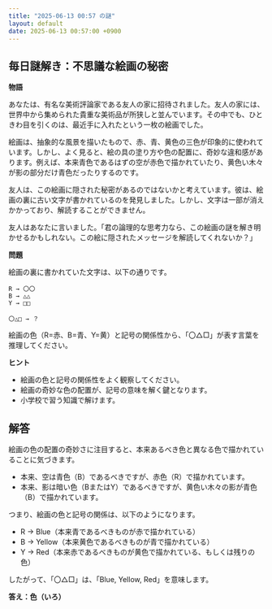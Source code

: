 ```yaml
---
title: "2025-06-13 00:57 の謎"
layout: default
date: 2025-06-13 00:57:00 +0900
---
```

## 毎日謎解き：不思議な絵画の秘密

**物語**

あなたは、有名な美術評論家である友人の家に招待されました。友人の家には、世界中から集められた貴重な美術品が所狭しと並んでいます。その中でも、ひときわ目を引くのは、最近手に入れたという一枚の絵画でした。

絵画は、抽象的な風景を描いたもので、赤、青、黄色の三色が印象的に使われています。しかし、よく見ると、絵の具の塗り方や色の配置に、奇妙な違和感があります。例えば、本来青色であるはずの空が赤色で描かれていたり、黄色い木々が影の部分だけ青色だったりするのです。

友人は、この絵画に隠された秘密があるのではないかと考えています。彼は、絵画の裏に古い文字が書かれているのを発見しました。しかし、文字は一部が消えかかっており、解読することができません。

友人はあなたに言いました。「君の論理的な思考力なら、この絵画の謎を解き明かせるかもしれない。この絵に隠されたメッセージを解読してくれないか？」

**問題**

絵画の裏に書かれていた文字は、以下の通りです。

```
R → 〇〇
B → △△
Y → □□

〇△□ → ？
```

絵画の色（R=赤、B=青、Y=黄）と記号の関係性から、「〇△□」が表す言葉を推理してください。

**ヒント**

*   絵画の色と記号の関係性をよく観察してください。
*   絵画の奇妙な色の配置が、記号の意味を解く鍵となります。
*   小学校で習う知識で解けます。

## 解答

絵画の色の配置の奇妙さに注目すると、本来あるべき色と異なる色で描かれていることに気づきます。

*   本来、空は青色（B）であるべきですが、赤色（R）で描かれています。
*   本来、影は暗い色（BまたはY）であるべきですが、黄色い木々の影が青色（B）で描かれています。

つまり、絵画の色と記号の関係は、以下のようになります。

*   R → Blue（本来青であるべきものが赤で描かれている）
*   B → Yellow（本来黄色であるべきものが青で描かれている）
*   Y → Red（本来赤であるべきものが黄色で描かれている、もしくは残りの色）

したがって、「〇△□」は、「Blue, Yellow, Red」を意味します。

**答え：色（いろ）**
